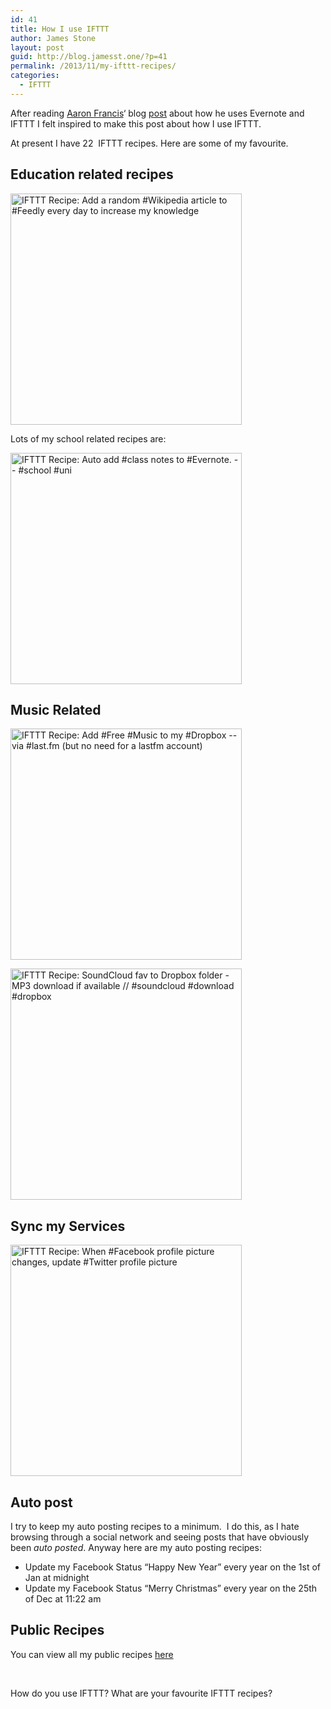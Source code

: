 ```yaml
---
id: 41
title: How I use IFTTT
author: James Stone
layout: post
guid: http://blog.jamesst.one/?p=41
permalink: /2013/11/my-ifttt-recipes/
categories:
  - IFTTT
---
```

After reading&nbsp;[Aaron Francis](http://aaronfrancis.com/)&#8216; blog [post](http://aaronfrancis.com/blog/2013/2/26/how-i-use-evernote-and-ifttt) about how he uses Evernote and IFTTT I felt inspired to make this post about how I use IFTTT.

At present I have 22 &nbsp;IFTTT recipes. Here are some of my favourite.

## Education related recipes

<a class="embed_recipe embed_recipe-l_77" id="embed_recipe-102035" href="https://ifttt.com/view_embed_recipe/102035" target="_blank"><img alt="IFTTT Recipe: Add a random #Wikipedia article to #Feedly every day to increase my knowledge" src="https://ifttt.com/recipe_embed_img/102035" width="370px" /></a>

Lots of my school related recipes are:

<a class="embed_recipe embed_recipe-l_51" id="embed_recipe-121707" href="https://ifttt.com/view_embed_recipe/121707" target="_blank"><img alt="IFTTT Recipe: Auto add #class notes to #Evernote. -- #school #uni" src="https://ifttt.com/recipe_embed_img/121707" width="370px" /></a>

## Music Related

<a class="embed_recipe embed_recipe-l_83" id="embed_recipe-106702" href="https://ifttt.com/view_embed_recipe/106702" target="_blank"><img alt="IFTTT Recipe: Add #Free #Music to my #Dropbox  -- via #last.fm (but no need for a lastfm account)" src="https://ifttt.com/recipe_embed_img/106702" width="370px" /></a>

<a class="embed_recipe embed_recipe-l_94" id="embed_recipe-15575" href="https://ifttt.com/view_embed_recipe/15575" target="_blank"><img alt="IFTTT Recipe: SoundCloud fav to Dropbox folder - MP3 download if available // #soundcloud #download #dropbox" src="https://ifttt.com/recipe_embed_img/15575" width="370px" /></a>

## Sync my Services

<a class="embed_recipe embed_recipe-l_71" id="embed_recipe-8981" href="https://ifttt.com/view_embed_recipe/8981" target="_blank"><img alt="IFTTT Recipe: When #Facebook profile picture changes, update #Twitter profile picture" src="https://ifttt.com/recipe_embed_img/8981" width="370px" /></a>



## Auto post

I try to keep my auto posting recipes to a minimum. &nbsp;I do this, as I hate browsing through a social network and seeing posts that have obviously been *auto posted*. Anyway here are my auto posting recipes:

  * Update my Facebook Status &#8220;Happy New Year&#8221; every year on the 1st of Jan at midnight
  * Update my Facebook Status &#8220;Merry Christmas&#8221; every year on the 25th of Dec at 11:22 am

## Public Recipes

You can view all my public recipes <a href="https://ifttt.com/p/jamesmstone" target="_blank">here</a>

&nbsp;

How do you use IFTTT? What are your favourite IFTTT recipes?

 [1]: http://aaronfrancis.com/blog/2013/2/26/how-i-use-evernote-and-ifttt